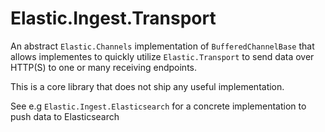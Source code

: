 # Elastic.Ingest.Transport

An abstract `Elastic.Channels` implementation of `BufferedChannelBase` that allows implementes to quickly utilize `Elastic.Transport` to send data over HTTP(S) to one or many receiving endpoints.

This is a core library that does not ship any useful implementation. 

See e.g `Elastic.Ingest.Elasticsearch` for a concrete implementation to push data to Elasticsearch